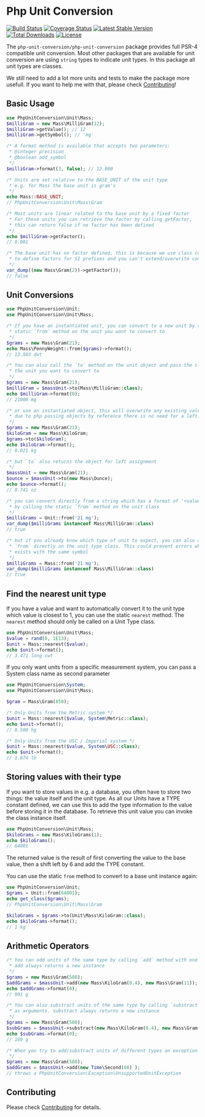 # Php Unit Conversion

<a href="https://travis-ci.org/pimlie/php-unit-conversion"><img src="https://api.travis-ci.org/pimlie/php-unit-conversion.svg?branch=master" alt="Build Status"></a>
[![Coverage Status](https://coveralls.io/repos/github/pimlie/php-unit-conversion/badge.svg?branch=master)](https://coveralls.io/github/pimlie/php-unit-conversion?branch=master)
[![Latest Stable Version](https://img.shields.io/packagist/v/php-unit-conversion/php-unit-conversion.svg)](https://packagist.org/packages/php-unit-conversion/php-unit-conversion)
[![Total Downloads](https://img.shields.io/packagist/dt/php-unit-conversion/php-unit-conversion.svg)](https://packagist.org/packages/php-unit-conversion/php-unit-conversion)
[![License](https://img.shields.io/github/license/pimlie/php-unit-conversion.svg)](https://packagist.org/packages/php-unit-conversion/php-unit-conversion)

The `php-unit-conversion/php-unit-conversion` package provides full PSR-4 compatible unit conversion. Most other packages that are available for unit conversion are using `string` types to indicate unit types. In this package all unit types are classes.

We still need to add a lot more units and tests to make the package more usefull. If you want to help me with that, please check [Contributing](CONTRIBUTING.md)!

## Basic Usage
```php
use PhpUnitConversion\Unit\Mass;
$milliGram = new Mass\MilliGram(12);
$milliGram->getValue(); // 12
$milliGram->getSymbol(); // 'mg'

/* A format method is available that accepts two parameters:
 * @integer precision
 * @boolean add_symbol
 */
$milliGram->format(3, false); // 12.000

/* Units are set relative to the BASE_UNIT of the unit type
 * e.g. for Mass the base unit is gram's
 */
echo Mass::BASE_UNIT;
// PhpUnitConversion\Unit\Mass\Gram

/* Most units are linear related to the base unit by a fixed factor
 * For these units you can retrieve the factor by calling getFactor,
 * this can return false if no factor has been defined
 */
echo $milliGram->getFactor();
// 0.001

/* The base unit has no factor defined, this is because we use class constants
 * to define factors for SI prefixes and you can't extend/overwrite constants
 */
var_dump((new Mass\Gram(2))->getFactor());
// false
```

## Unit Conversions
```php
use PhpUnitConversion\Unit;
use PhpUnitConversion\Unit\Mass;

/* If you have an instantiated unit, you can convert to a new unit by calling the 
 * static `from` method on the unit you want to convert to 
 */
$grams = new Mass\Gram(21);
echo Mass\PennyWeight::from($grams)->format();
// 13.503 dwt

/* You can also call the `to` method on the unit object and pass the class name of 
 * the unit you want to convert to 
 */
$grams = new Mass\Gram(21);
$milliGram = $massUnit->to(Mass\MilliGram::class);
echo $milliGram->format(0);
// 21000 mg

/* or use an instantiated object, this will overwrite any existing value
 * due to php passing objects by reference there is no need for a left assignment this way 
 */
$grams = new Mass\Gram(21);
$kiloGram = new Mass\KiloGram;
$grams->to($kiloGram);
echo $kiloGram->format();
// 0.021 kg

/* but `to` also returns the object for left assignment
 */
$massUnit = new Mass\Gram(21);
$ounce = $massUnit->to(new Mass\Ounce);
echo $ounce->format();
// 0.741 oz

/* you can convert directly from a string which has a format of '<value><symbol>' 
 * by calling the static `from` method on the unit class
 */
$milliGrams = Unit::from('21 mg');
var_dump($milliGrams instanceof Mass\MilliGram::class)
// true

/* but if you already know which type of unit to expect, you can also call 
 * `from` directly on the unit type class. This could prevent errors when multiple units
 * exists with the same symbol
 */
$milliGrams = Mass::from('21 mg');
var_dump($milliGrams instanceof Mass\MilliGram::class)
// true
```

## Find the nearest unit type
If you have a value and want to automatically convert it to the unit type which value is closest to 1, you can use the static `nearest` method.
The `nearest` method should only be called on a Unit Type class.

```php
use PhpUnitConversion\Unit\Mass;
$value = rand(0, 1E13);
$unit = Mass::nearest($value);
echo $unit->format();
// 3.471 long cwt
```

If you only want units from a specific measurement system, you can pass a System class name as second parameter
```php
use PhpUnitConversion\System;
use PhpUnitConversion\Unit\Mass;

$gram = Mass\Gram(850);

/* Only Units from the Metric system */
$unit = Mass::nearest($value, System\Metric::class);
echo $unit->format();   
// 8.500 hg

/* Only Units from the USC / Imperial system */
$unit = Mass::nearest($value, System\USC::class);
echo $unit->format();   
// 1.874 lb
```

## Storing values with their type

If you want to store values in e.g. a database, you often have to store two things: the value itself and the unit type. As all our Units have a TYPE constant 
defined, we can use this to add the type information to the value before storing it in the database. To retrieve this unit value you can invoke the class instance itself.

```php
use PhpUnitConversion\Unit\Mass;
$kiloGrams = new Mass\KiloGrams(1);
echo $kiloGrams();
// 64001
```
The returned value is the result of first converting the value to the base value, then a shift left by 6 and add the TYPE constant.

You can use the static `from` method to convert to a base unit instance again:
```php
use PhpUnitConversion\Unit;
$grams = Unit::from(64001);
echo get_class($grams);
// PhpUnitConversion\Unit\Mass\Gram

$kiloGrams = $grams->to(Unit\Mass\KiloGram::class);
echo $kiloGrams->format();
// 1 kg
```

## Arithmetic Operators
```php
/* You can add units of the same type by calling `add` method with one or more units as arguments
 * add always returns a new instance
 */
$grams = new Mass\Gram(580);
$addGrams = $massUnit->add(new Mass\KiloGram(0.4), new Mass\Gram(11));
echo $addGrams->format(0);
// 991 g

/* You can also substract units of the same type by calling `substract` method with one or more units
 * as arguments. substract always returns a new instance
 */
$grams = new Mass\Gram(580);
$subGrams = $massUnit->substract(new Mass\KiloGram(0.4), new Mass\Gram(11));
echo $subGrams->format(0);
// 169 g

/* When you try to add/substract units of different types an exception is thrown
 */
$grams = new Mass\Gram(580);
$addGrams = $massUnit->add(new Time\Second(60) );
// throws a PhpUnitConversion\Exception\UnsupportedUnitException
```

## Contributing

Please check [Contributing](CONTRIBUTING.md) for details.
